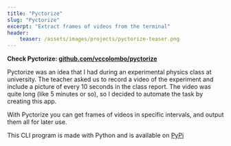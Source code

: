 ```yaml
---
title: "Pyctorize"
slug: "Pyctorize"
excerpt: "Extract frames of videos from the terminal"
header:
    teaser: /assets/images/projects/pyctorize-teaser.png
---
```


**Check Pyctorize: [github.com/vccolombo/pyctorize](https://github.com/vccolombo/pyctorize)**

Pyctorize was an idea that I had during an experimental physics class at university. The teacher asked us to record a video of the experiment and include a picture of every 10 seconds in the class report. The video was quite long (like 5 minutes or so), so I decided to automate the task by creating this app.

With Pyctorize you can get frames of videos in specific intervals, and output them all for later use.

This CLI program is made with Python and is available on [PyPi](https://pypi.org/project/pyctorize/)